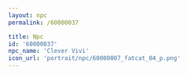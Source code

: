 ```yaml
---
layout: npc
permalink: /60000037

title: Npc
id: '60000037'
npc_name: 'Clever Vivi'
icon_url: 'portrait/npc/60000007_fatcat_04_p.png'
---
```

